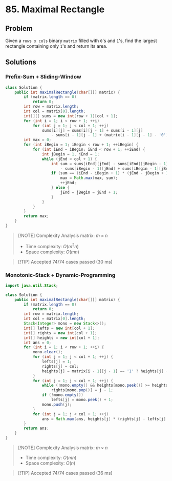 # 85. Maximal Rectangle

## Problem
Given a `rows x cols` binary `matrix` filled with `0`'s and `1`'s, find the largest rectangle containing only `1`'s and return its area.  

## Solutions

### Prefix-Sum + Sliding-Window

``` java 
class Solution {
    public int maximalRectangle(char[][] matrix) {
        if (matrix.length == 0)
            return 0;
        int row = matrix.length;
        int col = matrix[0].length;
        int[][] sums = new int[row + 1][col + 1];
        for (int i = 1; i < row + 1; ++i)
            for (int j = 1; j < col + 1; ++j)
                sums[i][j] = sums[i][j - 1] + sums[i - 1][j] 
                    - sums[i - 1][j - 1] + (matrix[i - 1][j - 1] - '0');
        int max = 0;
        for (int iBegin = 1; iBegin < row + 1; ++iBegin) {
            for (int iEnd = iBegin; iEnd < row + 1; ++iEnd) {
                int jBegin = 1, jEnd = 1;
                while (jEnd < col + 1) {
                    int sum = sums[iEnd][jEnd] - sums[iEnd][jBegin - 1] 
                        - sums[iBegin - 1][jEnd] + sums[iBegin - 1][jBegin - 1];
                    if (sum == (iEnd - iBegin + 1) * (jEnd - jBegin + 1)) {
                        max = Math.max(max, sum);
                        ++jEnd;
                    } else {
                        jEnd = jBegin = jEnd + 1;
                    }
                }
            }
        }
        return max;
    }
}
```

> [!NOTE] Complexity Analysis
> matrix: $m \times n$
> - Time complexity: $O(m^2n)$  
> - Space complexity: $O(mn)$

> [!TIP] Accepted
> 74/74 cases passed (30 ms)

### Monotonic-Stack + Dynamic-Programming

``` java
import java.util.Stack;

class Solution {
    public int maximalRectangle(char[][] matrix) {
        if (matrix.length == 0)
            return 0;
        int row = matrix.length;
        int col = matrix[0].length;
        Stack<Integer> mono = new Stack<>();
        int[] lefts = new int[col + 1];
        int[] rights = new int[col + 1];
        int[] heights = new int[col + 1];
        int ans = 0;
        for (int i = 1; i < row + 1; ++i) {
            mono.clear();
            for (int j = 1; j < col + 1; ++j) {
                lefts[j] = 1;
                rights[j] = col;
                heights[j] = matrix[i - 1][j - 1] == '1' ? heights[j] + 1 : 0;
            }
            for (int j = 1; j < col + 1; ++j) {
                while (!mono.empty() && heights[mono.peek()] >= heights[j])
                    rights[mono.pop()] = j - 1;
                if (!mono.empty())
                    lefts[j] = mono.peek() + 1;
                mono.push(j);
            }
            for (int j = 1; j < col + 1; ++j)
                ans = Math.max(ans, heights[j] * (rights[j] - lefts[j] + 1));
        }
        return ans;
    }
}
```

> [!NOTE] Complexity Analysis
> matrix: $m \times n$
> - Time complexity: $O(mn)$
> - Space complexity: $O(n)$

> [!TIP] Accepted
> 74/74 cases passed (36 ms)
